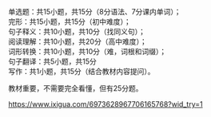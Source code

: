 单选题：共15小题，共15分（8分语法、7分课内单词）；<br />
完形：共15小题，共15分（初中难度）；<br />
句子释义：共10小题，共10分（找同义句）；<br />
阅读理解：共10小题，共20分（高中难度）；<br />
词形转换：共10小题，共10分（难，词根和词缀）；<br />
句子翻译：共5小题，共15分<br />
写作：共1小题，共15分（结合教材内容提问）。

教材重要，不需要完全看懂，但有25分题。

https://www.ixigua.com/6973628967706165768?wid_try=1
